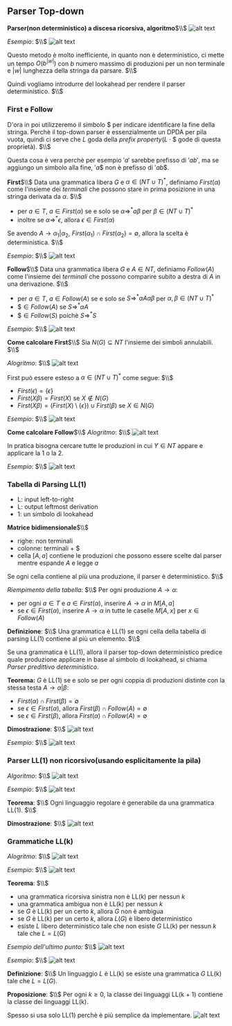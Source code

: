 ## Parser Top-down
**Parser(non deterministico) a discesa ricorsiva, algoritmo**$\\$
![alt text](image-117.png)

*Esempio*: $\\$
![alt text](image-118.png)

Questo metodo è molto inefficiente, in quanto non è deterministico, ci mette un tempo $O(b^{|w|})$ con $b$ numero massimo di produzioni per un non terminale e $|w|$ lunghezza della stringa da parsare. $\\$

Quindi vogliamo introdurre del lookahead per rendere il parser deterministico. $\\$

### First e Follow
D'ora in poi utilizzeremo il simbolo \$ per indicare identificare la fine della stringa. Perchè il top-down parser è essenzialmente un DPDA per pila vuota, quindi ci serve che $L$ goda della *prefix property*($L \cdot \$$ gode di questa proprietà). $\\$

Questa cosa è vera perchè per esempio $'a'$ sarebbe prefisso di $'ab'$, ma se aggiungo un simbolo alla fine, $'a\$$ non è prefisso di $'ab\$$.

**First**$\\$
Data una grammatica libera $G$ e $\alpha \in (NT \cup T)^*$, definiamo $First(\alpha)$ come l'insieme dei *terminali* che possono stare in prima posizione in una stringa derivata da $\alpha$. $\\$
- per $a \in T$, $a \in First(\alpha)$ se e solo se $\alpha \Rightarrow^* a\beta$ per $\beta \in (NT \cup T)^*$
- inoltre se $\alpha \Rightarrow^* \epsilon$, allora $\epsilon \in First(\alpha)$

Se avendo $A \rightarrow \alpha_1 | \alpha_2$, $First(\alpha_1) \cap First(\alpha_2) = \emptyset$, allora la scelta è deterministica. $\\$

*Esempio*: $\\$
![alt text](image-119.png)

**Follow**$\\$
Data una grammatica libera $G$ e $A \in NT$, definiamo $Follow(A)$ come l'insieme dei *terminali* che possono comparire subito a destra di $A$ in una derivazione. $\\$
- per $a \in T$, $a \in Follow(A)$ se e solo se $S \Rightarrow^* \alpha A a \beta$ per $\alpha, \beta \in (NT \cup T)^*$
- $\$ \in Follow(A)$ se $S \Rightarrow^* \alpha A$ 
- $\$ \in Follow(S)$ poichè $S \Rightarrow^* S$

*Esempio*: $\\$
![alt text](image-121.png)

**Come calcolare First**$\\$
Sia $N(G) \subseteq NT$ l'insieme dei simboli annulabili. $\\$

*Alogritmo*: $\\$
![alt text](image-122.png)

First può essere esteso a $\alpha \in (NT \cup T)^*$ come segue: $\\$
- $First(\epsilon) = \{\epsilon\}$
- $First(X\beta) = First(X)$ se $X \notin N(G)$
- $First(X\beta) = (First(X) \setminus \{\epsilon\}) \cup First(\beta)$ se $X \in N(G)$

*Esempio*: $\\$
![alt text](image-123.png)

**Come calcolare Follow**$\\$
*Alogritmo*: $\\$
![alt text](image-124.png)

In pratica bisogna cercare tutte le produzioni in cui $Y \in NT$ appare e applicare la 1 o la 2.

*Esempio*: $\\$
![alt text](image-125.png)

### Tabella di Parsing LL(1)
- L: input left-to-right
- L: output leftmost derivation
- 1: un simbolo di lookahead

**Matrice bidimensionale**$\\$
- righe: non terminali
- colonne: terminali + $\$$
- cella $[A, a]$ contiene le produzioni che possono essere scelte dal parser mentre espande $A$ e legge $a$

Se ogni cella contiene al più una produzione, il parser è deterministico. $\\$

*Riempimento della tabella*: $\\$
Per ogni produzione $A \rightarrow \alpha$:
- per ogni $a \in T$ e $a \in First(\alpha)$, inserire $A \rightarrow \alpha$ in $M[A, a]$
- se $\epsilon \in First(\alpha)$, inserire $A \rightarrow \alpha$ in tutte le caselle $M[A, x]$ per $x \in Follow(A)$

**Definizione**: $\\$
Una grammatica è LL(1) se ogni cella della tabella di parsing LL(1) contiene al più un elemento. $\\$

Se una grammatica è LL(1), allora il parser top-down deterministico predice quale produzione applicare in base al simbolo di lookahead, si chiama *Parser predittivo deterministico*.

**Teorema:**
$G$ è LL(1) se e solo se per ogni coppia di produzioni distinte con la stessa testa $A \rightarrow \alpha | \beta$:
- $First(\alpha) \cap First(\beta) = \emptyset$
- se $\epsilon \in First(\alpha)$, allora $First(\beta) \cap Follow(A) = \emptyset$
- se $\epsilon \in First(\beta)$, allora $First(\alpha) \cap Follow(A) = \emptyset$

**Dimostrazione**: $\\$
![alt text](image-126.png)

*Esempio*: $\\$
![alt text](image-127.png)

### Parser LL(1) non ricorsivo(usando esplicitamente la pila)
*Algoritmo*: $\\$
![alt text](image-128.png)

*Esempio*: $\\$
![alt text](image-129.png)

**Teorema**: $\\$
Ogni linguaggio regolare è generabile da una grammatica LL(1). $\\$

**Dimostrazione**: $\\$
![alt text](image-130.png)

### Grammatiche LL(k)
*Alogritmo*: $\\$
![alt text](image-131.png)

*Esempio*: $\\$
![alt text](image-132.png)

**Teorema**: $\\$
- una grammatica ricorsiva sinistra non è LL(k) per nessun $k$
- una grammatica ambigua non è LL(k) per nessun $k$
- se $G$ è LL(k) per un certo $k$, allora $G$ non è ambigua
- se $G$ è LL(k) per un certo $k$, allora $L(G)$ è libero deterministico
- esiste $L$ libero deterministico tale che non esiste $G$ LL(k) per nessun $k$ tale che $L = L(G)$

*Esempio dell'ultimo punto:* $\\$
![alt text](image-135.png)

*Esempio*: $\\$
![alt text](image-133.png)

**Definizione**: $\\$
Un linguaggio $L$ è LL(k) se esiste una grammatica $G$ LL(k) tale che $L = L(G)$.

**Proposizione**: $\\$
Per ogni $k \geq 0$, la classe dei linguaggi LL(k + 1) contiene la classe dei linguaggi LL(k).

Spesso si usa solo LL(1) perchè è più semplice da implementare.
![alt text](image-134.png)